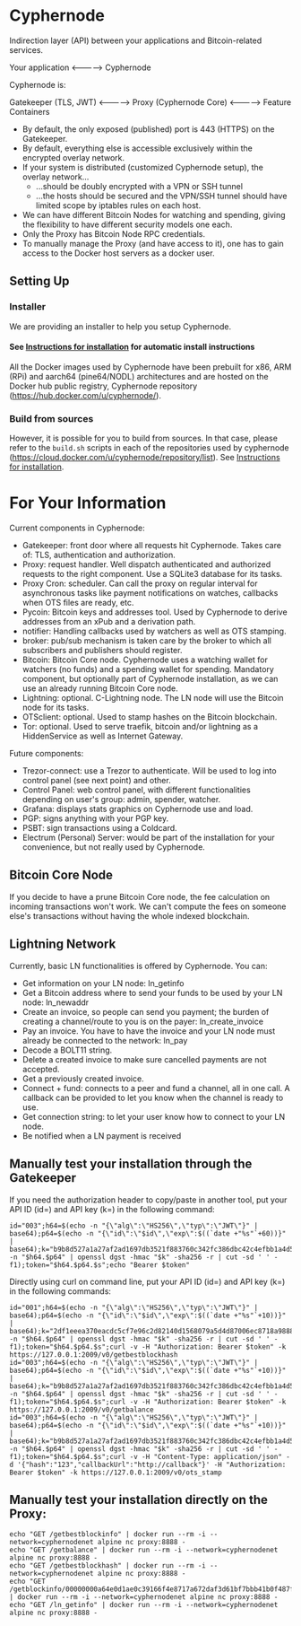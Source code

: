 # Cyphernode

Indirection layer (API) between your applications and Bitcoin-related services.

Your application <-----> Cyphernode

Cyphernode is:

Gatekeeper (TLS, JWT) <-----> Proxy (Cyphernode Core) <-----> Feature Containers

- By default, the only exposed (published) port is 443 (HTTPS) on the Gatekeeper.
- By default, everything else is accessible exclusively within the encrypted overlay network.
- If your system is distributed (customized Cyphernode setup), the overlay network...
  - ...should be doubly encrypted with a VPN or SSH tunnel
  - ...the hosts should be secured and the VPN/SSH tunnel should have limited scope by iptables rules on each host.
- We can have different Bitcoin Nodes for watching and spending, giving the flexibility to have different security models one each.
- Only the Proxy has Bitcoin Node RPC credentials.
- To manually manage the Proxy (and have access to it), one has to gain access to the Docker host servers as a docker user.

## Setting Up

### Installer

We are providing an installer to help you setup Cyphernode.

#### See [Instructions for installation](INSTALL.md) for automatic install instructions

All the Docker images used by Cyphernode have been prebuilt for x86, ARM (RPi) and aarch64 (pine64/NODL) architectures and are hosted on the Docker hub public registry, Cyphernode repository (https://hub.docker.com/u/cyphernode/).

### Build from sources

However, it is possible for you to build from sources.  In that case, please refer to the `build.sh` scripts in each of the repositories used by cyphernode (https://cloud.docker.com/u/cyphernode/repository/list).  See [Instructions for installation](INSTALL.md).

# For Your Information

Current components in Cyphernode:

- Gatekeeper: front door where all requests hit Cyphernode.  Takes care of: TLS, authentication and authorization.
- Proxy: request handler.  Well dispatch authenticated and authorized requests to the right component.  Use a SQLite3 database for its tasks.
- Proxy Cron: scheduler.  Can call the proxy on regular interval for asynchronous tasks like payment notifications on watches, callbacks when OTS files are ready, etc.
- Pycoin: Bitcoin keys and addresses tool.  Used by Cyphernode to derive addresses from an xPub and a derivation path.
- notifier: Handling callbacks used by watchers as well as OTS stamping.
- broker: pub/sub mechanism is taken care by the broker to which all subscribers and publishers should register.
- Bitcoin: Bitcoin Core node.  Cyphernode uses a watching wallet for watchers (no funds) and a spending wallet for spending.  Mandatory component, but optionally part of Cyphernode installation, as we can use an already running Bitcoin Core node.
- Lightning: optional.  C-Lightning node.  The LN node will use the Bitcoin node for its tasks.
- OTSclient: optional.  Used to stamp hashes on the Bitcoin blockchain.
- Tor: optional.  Used to serve traefik, bitcoin and/or lightning as a HiddenService as well as Internet Gateway.

Future components:

- Trezor-connect: use a Trezor to authenticate.  Will be used to log into control panel (see next point) and other.
- Control Panel: web control panel, with different functionalities depending on user's group: admin, spender, watcher.
- Grafana: displays stats graphics on Cyphernode use and load.
- PGP: signs anything with your PGP key.
- PSBT: sign transactions using a Coldcard.
- Electrum (Personal) Server: would be part of the installation for your convenience, but not really used by Cyphernode.

## Bitcoin Core Node

If you decide to have a prune Bitcoin Core node, the fee calculation on incoming transactions won't work.  We can't compute the fees on someone else's transactions without having the whole indexed blockchain.

## Lightning Network

Currently, basic LN functionalities is offered by Cyphernode.  You can:

- Get information on your LN node: ln_getinfo
- Get a Bitcoin address where to send your funds to be used by your LN node: ln_newaddr
- Create an invoice, so people can send you payment; the burden of creating a channel/route to you is on the payer: ln_create_invoice
- Pay an invoice.  You have to have the invoice and your LN node must already be connected to the network: ln_pay
- Decode a BOLT11 string.
- Delete a created invoice to make sure cancelled payments are not accepted.
- Get a previously created invoice.
- Connect + fund: connects to a peer and fund a channel, all in one call.  A callback can be provided to let you know when the channel is ready to use.
- Get connection string: to let your user know how to connect to your LN node.
- Be notified when a LN payment is received

## Manually test your installation through the Gatekeeper

If you need the authorization header to copy/paste in another tool, put your API ID (id=) and API key (k=) in the following command:

```shell
id="003";h64=$(echo -n "{\"alg\":\"HS256\",\"typ\":\"JWT\"}" | base64);p64=$(echo -n "{\"id\":\"$id\",\"exp\":$((`date +"%s"`+60))}" | base64);k="b9b8d527a1a27af2ad1697db3521f883760c342fc386dbc42c4efbb1a4d5e0af";s=$(echo -n "$h64.$p64" | openssl dgst -hmac "$k" -sha256 -r | cut -sd ' ' -f1);token="$h64.$p64.$s";echo "Bearer $token"
```

Directly using curl on command line, put your API ID (id=) and API key (k=) in the following commands:

```shell
id="001";h64=$(echo -n "{\"alg\":\"HS256\",\"typ\":\"JWT\"}" | base64);p64=$(echo -n "{\"id\":\"$id\",\"exp\":$((`date +"%s"`+10))}" | base64);k="2df1eeea370eacdc5cf7e96c2d82140d1568079a5d4d87006ec8718a98883b36";s=$(echo -n "$h64.$p64" | openssl dgst -hmac "$k" -sha256 -r | cut -sd ' ' -f1);token="$h64.$p64.$s";curl -v -H "Authorization: Bearer $token" -k https://127.0.0.1:2009/v0/getbestblockhash
id="003";h64=$(echo -n "{\"alg\":\"HS256\",\"typ\":\"JWT\"}" | base64);p64=$(echo -n "{\"id\":\"$id\",\"exp\":$((`date +"%s"`+10))}" | base64);k="b9b8d527a1a27af2ad1697db3521f883760c342fc386dbc42c4efbb1a4d5e0af";s=$(echo -n "$h64.$p64" | openssl dgst -hmac "$k" -sha256 -r | cut -sd ' ' -f1);token="$h64.$p64.$s";curl -v -H "Authorization: Bearer $token" -k https://127.0.0.1:2009/v0/getbalance
id="003";h64=$(echo -n "{\"alg\":\"HS256\",\"typ\":\"JWT\"}" | base64);p64=$(echo -n "{\"id\":\"$id\",\"exp\":$((`date +"%s"`+10))}" | base64);k="b9b8d527a1a27af2ad1697db3521f883760c342fc386dbc42c4efbb1a4d5e0af";s=$(echo -n "$h64.$p64" | openssl dgst -hmac "$k" -sha256 -r | cut -sd ' ' -f1);token="$h64.$p64.$s";curl -v -H "Content-Type: application/json" -d '{"hash":"123","callbackUrl":"http://callback"}' -H "Authorization: Bearer $token" -k https://127.0.0.1:2009/v0/ots_stamp
```


## Manually test your installation directly on the Proxy:

```shell
echo "GET /getbestblockinfo" | docker run --rm -i --network=cyphernodenet alpine nc proxy:8888 -
echo "GET /getbalance" | docker run --rm -i --network=cyphernodenet alpine nc proxy:8888 -
echo "GET /getbestblockhash" | docker run --rm -i --network=cyphernodenet alpine nc proxy:8888 -
echo "GET /getblockinfo/00000000a64e0d1ae0c39166f4e8717a672daf3d61bf7bbb41b0f487fcae74d2" | docker run --rm -i --network=cyphernodenet alpine nc proxy:8888 -
echo "GET /ln_getinfo" | docker run --rm -i --network=cyphernodenet alpine nc proxy:8888 -
```
